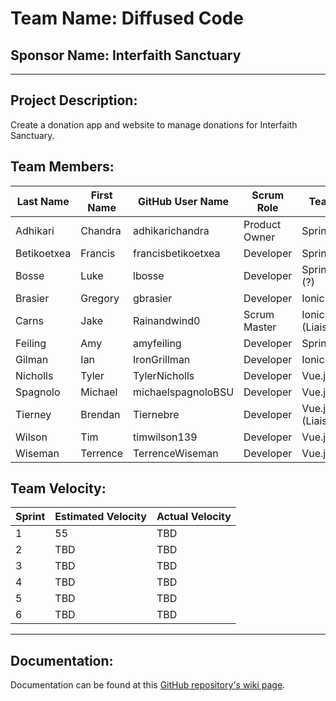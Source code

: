 # **Team Name: Diffused Code**

## Sponsor Name: Interfaith Sanctuary
***
## Project Description:
Create a donation app and website to manage donations for Interfaith Sanctuary.

## Team Members:

Last Name       | First Name      | GitHub User Name     | Scrum Role     | Team
--------------- | --------------- | -------------------- | ---------------|--------------------
Adhikari        | Chandra         | adhikarichandra      | Product Owner  | Spring
Betikoetxea     | Francis         | francisbetikoetxea   | Developer      | Spring
Bosse           | Luke            | lbosse               | Developer      | Spring (?)
Brasier         | Gregory         | gbrasier             | Developer      | Ionic
Carns           | Jake            | Rainandwind0         | Scrum Master   | Ionic (Liaison)
Feiling         | Amy             | amyfeiling           | Developer      | Spring
Gilman          | Ian             | IronGrillman         | Developer      | Ionic
Nicholls        | Tyler           | TylerNicholls        | Developer      | Vue.js
Spagnolo        | Michael         | michaelspagnoloBSU   | Developer      | Vue.js
Tierney         | Brendan         | Tiernebre            | Developer      | Vue.js (Liaison)
Wilson          | Tim             | timwilson139         | Developer      | Vue.js
Wiseman         | Terrence        | TerrenceWiseman      | Developer      | Vue.js

## Team Velocity:

Sprint | Estimated Velocity | Actual Velocity
------ | ------------------ | ---------------
   1   | 55                 | TBD
   2   | TBD                | TBD
   3   | TBD                | TBD
   4   | TBD                | TBD
   5   | TBD                | TBD
   6   | TBD                | TBD

***

## Documentation:

Documentation can be found at this [GitHub repository's wiki page](https://github.com/BoiseState/interfaith-donation/wiki).
